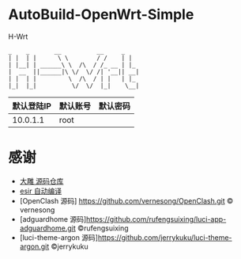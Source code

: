 # AutoBuild-OpenWrt-Simple

H-Wrt

```
_    _       __          __     _
| |  | |      \ \        / /    | |  
| |__| | ______\ \  /\  / /_ __ | |_ 
|  __  ||______|\ \/  \/ /| '__|| __|
| |  | |         \  /\  / | |   | |_ 
|_|  |_|          \/  \/  |_|    \__|
```
| 默认登陆IP | 默认账号 | 默认密码 |
| ---------- | -------- | -------- |
| 10.0.1.1   | root     |          |

# 感谢

- [大雕 源码仓库](https://github.com/coolsnowwolf/lede.git)
- [esir 自动编译](https://github.com/esirplayground/AutoBuild-OpenWrt.git)
- [OpenClash 源码] https://github.com/vernesong/OpenClash.git © vernesong
- [adguardhome 源码]https://github.com/rufengsuixing/luci-app-adguardhome.git ©rufengsuixing
- [luci-theme-argon 源码]https://github.com/jerrykuku/luci-theme-argon.git ©jerrykuku
